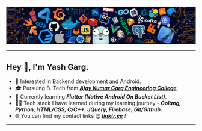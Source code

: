 ![](https://github.com/Yash-Garg/Yash-Garg/blob/master/header.png)

---
## Hey 👋, I'm Yash Garg.

* 🧐   Interested in Backend development and Android.
* 🎓   Pursuing B. Tech from <i><a href="https://www.akgec.ac.in/" target="_blank"> <b>Ajay Kumar Garg Engineering College</b></a></i>. 
* 🌱   Currently learning _**Flutter (Native Android On Bucket List)**_.
* ✍🏻   Tech stack I have learned during my learning journey - _**Golang, Python, HTML/CSS, C/C++, JQuery, Firebase, Git/Github.**_
* 🌐   You can find my contact links @ _**[linktr.ee](https://linktr.ee/yashgarg)** !_
---
